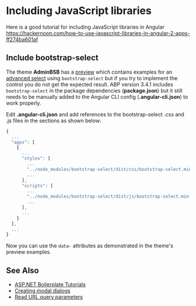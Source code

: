 # Including JavaScript libraries

Here is a good tutorial for including JavaScript libraries in Angular 
https://hackernoon.com/how-to-use-javascript-libraries-in-angular-2-apps-ff274ba601af

## Include bootstrap-select
The theme **AdminBSB** has a [preview](https://gurayyarar.github.io/AdminBSBMaterialDesign/) which contains examples for an [advanced select](https://gurayyarar.github.io/AdminBSBMaterialDesign/pages/forms/advanced-form-elements.html) using `bootstrap-select` but if you try to implement the control you do not get the expected result. ABP version 3.4.1 includes `bootstrap-select` in the package dependencies (**package.json**) but it still needs to be manually added to the Angular CLI config (**.angular-cli.json**) to work properly.

Edit **.angular-cli.json** and add references to the bootstrap-select .css and .js files in the sections as shown below:

```typescript
{
  ...
  "apps": [
    {
      ...
      "styles": [
        ...
        "../node_modules/bootstrap-select/dist/css/bootstrap-select.min.css",
        ...
      ],
      "scripts": [
        ...
        "../node_modules/bootstrap-select/dist/js/bootstrap-select.min.js",
        ...
      ],
      ...
    }
  ],
  ...
}
```

Now you can use the `data-` attributes as demonstrated in the theme's preview examples.

## See Also
* [ASP\.NET Boilerplate Tutorials](README.md)
* [Creating modal dialogs](modals.md)
* [Read URL query parameters](routing.md)